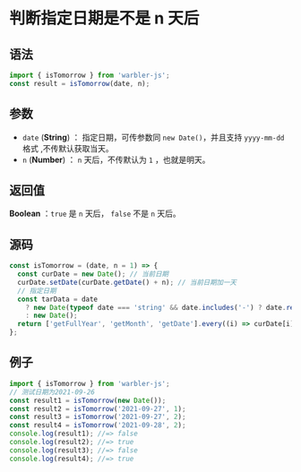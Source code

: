 <!--
 * @Author: 一尾流莺
 * @Description:判断指定日期是不是n天后
 * @Date: 2021-09-13 18:16:32
 * @LastEditTime: 2023-03-28 18:28:16
 * @FilePath: \warbler-js\docs\guide\date\判断指定日期是不是n天后.md
-->

# 判断指定日期是不是 n 天后

## 语法

```js
import { isTomorrow } from 'warbler-js';
const result = isTomorrow(date, n);
```

## 参数

- `date` (**String**) ： 指定日期，可传参数同 `new Date()`，并且支持 `yyyy-mm-dd`格式 ,不传默认获取当天。
- `n` (**Number**) ： `n` 天后，不传默认为 `1` ，也就是明天。

## 返回值

**Boolean** ：`true` 是 `n` 天后， `false` 不是 `n` 天后。

## 源码

```js
const isTomorrow = (date, n = 1) => {
  const curDate = new Date(); // 当前日期
  curDate.setDate(curDate.getDate() + n); // 当前日期加一天
  // 指定日期
  const tarData = date
    ? new Date(typeof date === 'string' && date.includes('-') ? date.replace(/-/g, '/') : date)
    : new Date();
  return ['getFullYear', 'getMonth', 'getDate'].every((i) => curDate[i]() === tarData[i]());
};
```

## 例子

```js
import { isTomorrow } from 'warbler-js';
// 测试日期为2021-09-26
const result1 = isTomorrow(new Date());
const result2 = isTomorrow('2021-09-27', 1);
const result3 = isTomorrow('2021-09-27', 2);
const result4 = isTomorrow('2021-09-28', 2);
console.log(result1); //=> false
console.log(result2); //=> true
console.log(result3); //=> false
console.log(result4); //=> true
```
